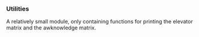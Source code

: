 ### Utilities

A relatively small module, only containing functions for printing the elevator matrix and the awknowledge matrix.
